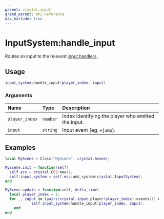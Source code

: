 ```yaml
---
parent: crystal.input
grand_parent: API Reference
nav_exclude: true
---
```


# InputSystem:handle_input

Routes an input to the relevant [input handlers](input_listener_add_input_handler).

## Usage

```lua
input_system:handle_input(player_index, input)
```

### Arguments

| Name           | Type     | Description                                         |
| :------------- | :------- | :-------------------------------------------------- |
| `player_index` | `number` | Index identifying the player who emitted the input. |
| `input`        | `string` | Input event (eg. `+jump`).                          |

## Examples

```lua
local MyScene = Class("MyScene", crystal.Scene);

MyScene.init = function(self)
  self.ecs = crystal.ECS:new();
  self.input_system = self.ecs:add_system(crystal.InputSystem);
end

MyScene.update = function(self, delta_time)
  local player_index = 1;
  for _, input in ipairs(crystal.input.player(player_index):events()) do
			self.input_system:handle_input(player_index, input);
	end
end
```
